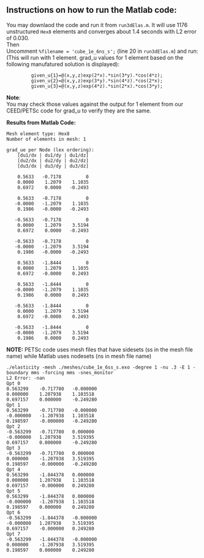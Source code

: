 ## Instructions on how to run the Matlab code:

You may downlaod the code and run it from `run3dElas.m`. It will use 1176 unstructured `Hex8` elements and converges about 1.4 seconds with L2 error of 0.030.\
Then\
Uncomment `%filename = 'cube_1e_6ns_s';` (line 20 in `run3dElas.m`) and run:\
(This will run with 1 element. grad_u values for 1 element based on the following manufatured solution is displayed):
```
         given_u{1}=@(x,y,z)exp(2*x).*sin(3*y).*cos(4*z);
         given_u{2}=@(x,y,z)exp(3*y).*sin(4*z).*cos(2*x); 
         given_u{3}=@(x,y,z)exp(4*z).*sin(2*x).*cos(3*y);
```

**Note**:\
You may check those values against the output for 1 element from our CEED/PETSc code for grad_u to verify they are the same.

**Results from Matlab Code:**

```
Mesh element type: Hex8
Number of elements in mesh: 1
  
grad_ue per Node (lex ordering):
    [du1/dx | du1/dy | du1/dz]
    [du2/dx | du2/dy | du2/dz]
    [du3/dx | du3/dy | du3/dz]
 
    0.5633   -0.7178         0
    0.0000    1.2079    1.1035
    0.6972    0.0000   -0.2493

    0.5633   -0.7178         0
   -0.0000   -1.2079    1.1035
    0.1986   -0.0000   -0.2493

   -0.5633   -0.7178         0
    0.0000    1.2079    3.5194
    0.6972    0.0000   -0.2493

   -0.5633   -0.7178         0
   -0.0000   -1.2079    3.5194
    0.1986   -0.0000   -0.2493

    0.5633   -1.8444         0
    0.0000    1.2079    1.1035
    0.6972   -0.0000    0.2493

    0.5633   -1.8444         0
   -0.0000   -1.2079    1.1035
    0.1986    0.0000    0.2493

   -0.5633   -1.8444         0
    0.0000    1.2079    3.5194
    0.6972   -0.0000    0.2493

   -0.5633   -1.8444         0
   -0.0000   -1.2079    3.5194
    0.1986    0.0000    0.2493
```

**NOTE:** PETSc code uses mesh files that have sidesets (ss in the mesh file name) while Matlab uses nodesets (ns in mesh file name)
```
./elasticity -mesh ./meshes/cube_1e_6ss_s.exo -degree 1 -nu .3 -E 1 -boundary mms -forcing mms -snes_monitor 
L2 Error: -nan
Qpt 0
0.563299	-0.717780	-0.000000	
0.000000	1.207938	1.103518	
0.697157	0.000000	-0.249280	
Qpt 1
0.563299	-0.717780	-0.000000	
-0.000000	-1.207938	1.103518	
0.198597	-0.000000	-0.249280	
Qpt 2
-0.563299	-0.717780	0.000000	
-0.000000	1.207938	3.519395	
0.697157	0.000000	-0.249280	
Qpt 3
-0.563299	-0.717780	0.000000	
0.000000	-1.207938	3.519395	
0.198597	-0.000000	-0.249280	
Qpt 4
0.563299	-1.844378	0.000000	
0.000000	1.207938	1.103518	
0.697157	-0.000000	0.249280	
Qpt 5
0.563299	-1.844378	0.000000	
-0.000000	-1.207938	1.103518	
0.198597	0.000000	0.249280	
Qpt 6
-0.563299	-1.844378	-0.000000	
-0.000000	1.207938	3.519395	
0.697157	-0.000000	0.249280	
Qpt 7
-0.563299	-1.844378	-0.000000	
0.000000	-1.207938	3.519395	
0.198597	0.000000	0.249280
```
 

